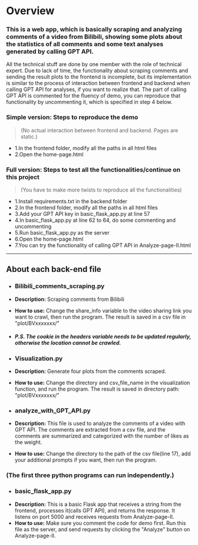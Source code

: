 # Overview

### This is a web app, which is basically scraping and analyzing comments of a video from Bilibili, showing some plots about the statistics of all comments and some text analyses generated by calling GPT API.

All the technical stuff are done by one member with the role of technical expert. Due to lack of time, the functionality about scraping comments and sending the result plots to the frontend is incomplete, but its implementation is similar to the process of interaction between frontend and backend when calling GPT API for analyses, if you want to realize that.
The part of calling GPT API is commented for the fluency of demo, you can reproduce that functionality by uncommenting it, which is specified in step 4 below.


### Simple version: Steps to reproduce the demo 
>(No actual interaction between frontend and backend. Pages are static.)
- 1.In the frontend folder, modify all the paths in all html files 
- 2.Open the home-page.html


### Full version: Steps to test all the functionalities/continue on this project
>(You have to make more twists to reproduce all the functionalities)
- 1.Install requirements.txt in the backend folder
- 2.In the frontend folder, modify all the paths in all html files 
- 3.Add your GPT API key in basic_flask_app.py at line 57
- 4.In basic_flask_app.py at line 62 to 64, do some commenting and uncommenting
- 5.Run basic_flask_app.py as the server
- 6.Open the home-page.html
- 7.You can try the functionality of calling GPT API in Analyze-page-II.html


---
## About each back-end file
- ### Bilibili_comments_scraping.py
- **Description:** Scraping comments from Bilibili
- **How to use:** Change the share_info variable to the video sharing link you want to crawl, then run the program. The result is saved in a csv file in "plot/BVxxxxxxx/"
- ##### P.S. The cookie in the headers variable needs to be updated regularly, otherwise the location cannot be crawled.




- ### Visualization.py
- **Description:** Generate four plots from the comments scraped.
- **How to use:** Change the directory and csv_file_name in the visualization function, and run the program. The result is saved in directory path: "plot/BVxxxxxxx/"

- ### analyze_with_GPT_API.py
- **Description:** This file is used to analyze the comments of a video with GPT API. The comments are extracted from a csv file, and the comments are summarized and categorized with the number of likes as the weight.
- **How to use:** Change the directory to the path of the csv file(line 17), add your additional prompts if you want, then run the program.

### (The first three python programs can run independently.)

- ### basic_flask_app.py
- **Description:**  This is a basic Flask app that receives a string from the frontend, processes it(calls GPT API), and returns the response. It listens on port 5000 and receives requests from Analyze-page-II.
- **How to use:** Make sure you comment the code for demo first. Run this file as the server, and send requests by clicking the "Analyze" button on Analyze-page-II.




